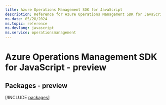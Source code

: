```yaml
---
title: Azure Operations Management SDK for JavaScript
description: Reference for Azure Operations Management SDK for JavaScript
ms.date: 05/28/2024
ms.topic: reference
ms.devlang: javascript
ms.service: operationsmanagement
---
```

# Azure Operations Management SDK for JavaScript - preview
## Packages - preview
[!INCLUDE [packages](operations-management-index.md)]